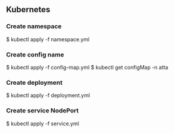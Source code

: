 ## Kubernetes

### Create namespace
$ kubectl apply -f namespace.yml

### Create config name
$ kubectl apply -f config-map.yml
$ kubectl get configMap -n atta

### Create deployment
$ kubectl apply -f deployment.yml

### Create service NodePort
$ kubectl apply -f service.yml